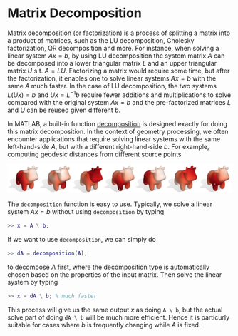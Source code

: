 # Matrix Decomposition

Matrix decomposition (or factorization) is a process of splitting a matrix into a product of matrices, such as the LU decomposition, Cholesky factorization, QR decomposition and more. For instance, when solving a linear system $Ax = b$, by using LU decomposition the system matrix $A$ can be decomposed into a lower triangular matrix $L$ and an upper triangular matrix $U$ s.t. $A = LU$. Factorizing a matrix would require some time, but after the factorization, it enables one to solve linear systems $Ax=b$ with the same $A$ much faster. In the case of LU decomposition, the two systems $L(Ux) = b$ and $Ux = L^{-1}b$ require fewer additions and multiplications to solve compared with the original system $Ax = b$ and the pre-factorized matrices $L$ and $U$ can be reused given different $b$.


In MATLAB, a built-in function [decomposition](https://www.mathworks.com/help/matlab/ref/decomposition.html) is designed exactly for doing this matrix decomposition. In the context of geometry processing, we often encounter applications that require solving linear systems with the same left-hand-side $A$, but with a different right-hand-side $b$. For example, computing geodesic distances from different source points

![heat geodesics](assets/heat_geo.jpg)

The `decomposition` function is easy to use. Typically, we solve a linear system $Ax = b$ without using `decomposition` by typing
```MATLAB
>> x = A \ b;
```

If we want to use `decomposition`, we can simply do
```MATLAB
>> dA = decomposition(A);
```
to decompose $A$ first, where the decomposition type is automatically chosen based on the properties of the input matrix. Then solve the linear system by typing
```MATLAB
>> x = dA \ b; % much faster
```
This process will give us the same output $x$ as doing `A \ b`, but the actual solve part of doing `dA \ b` will be much more efficient. Hence it is particurly suitable for cases where $b$ is frequently changing while $A$ is fixed.